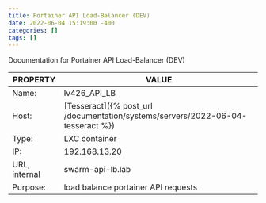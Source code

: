 ```yaml
---
title: Portainer API Load-Balancer (DEV)
date: 2022-06-04 15:19:00 -400
categories: []
tags: []
---
```


Documentation for Portainer API Load-Balancer (DEV)

| PROPERTY      | VALUE                                                                           |
| ------------- | ------------------------------------------------------------------------------- |
| Name:         | lv426_API_LB                                                                    |
| Host:         | [Tesseract]({% post_url /documentation/systems/servers/2022-06-04-tesseract %}) |
| Type:         | LXC container                                                                   |
| IP:           | 192.168.13.20                                                                   |
| URL, internal | swarm-api-lb.lab                                                                |
| Purpose:      | load balance portainer API requests                                             |

